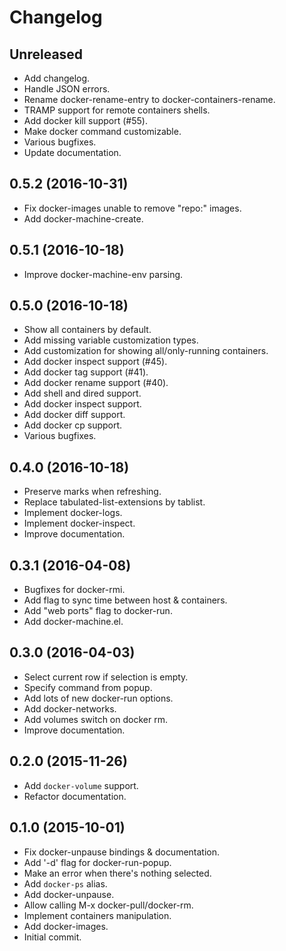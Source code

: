 # Changelog

## Unreleased

- Add changelog.
- Handle JSON errors.
- Rename docker-rename-entry to docker-containers-rename.
- TRAMP support for remote containers shells.
- Add docker kill support (#55).
- Make docker command customizable.
- Various bugfixes.
- Update documentation.

## 0.5.2 (2016-10-31)

- Fix docker-images unable to remove "repo:<none>" images.
- Add docker-machine-create.

## 0.5.1 (2016-10-18)

- Improve docker-machine-env parsing.

## 0.5.0 (2016-10-18)

- Show all containers by default.
- Add missing variable customization types.
- Add customization for showing all/only-running containers.
- Add docker inspect support (#45).
- Add docker tag support (#41).
- Add docker rename support (#40).
- Add shell and dired support.
- Add docker inspect support.
- Add docker diff support.
- Add docker cp support.
- Various bugfixes.

## 0.4.0 (2016-10-18)

- Preserve marks when refreshing.
- Replace tabulated-list-extensions by tablist.
- Implement docker-logs.
- Implement docker-inspect.
- Improve documentation.

## 0.3.1 (2016-04-08)

- Bugfixes for docker-rmi.
- Add flag to sync time between host & containers.
- Add "web ports" flag to docker-run.
- Add docker-machine.el.

## 0.3.0 (2016-04-03)

- Select current row if selection is empty.
- Specify command from popup.
- Add lots of new docker-run options.
- Add docker-networks.
- Add volumes switch on docker rm.
- Improve documentation.

## 0.2.0 (2015-11-26)

- Add `docker-volume` support.
- Refactor documentation.

## 0.1.0 (2015-10-01)

- Fix docker-unpause bindings & documentation.
- Add '-d' flag for docker-run-popup.
- Make an error when there's nothing selected.
- Add `docker-ps` alias.
- Add docker-unpause.
- Allow calling M-x docker-pull/docker-rm.
- Implement containers manipulation.
- Add docker-images.
- Initial commit.
